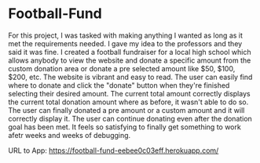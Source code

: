 # Football-Fund

For this project, I was tasked with making anything I wanted as long as it met the requirements needed. I gave my idea to the professors and they said it was fine. I created a football fundraiser for a local high school which allows anybody to view the website and donate a specific amount from the custom donation area or donate a pre selected amount like $50, $100, $200, etc. The website is vibrant and easy to read. The user can easily find where to donate and click the "donate" button when they're finished selecting their desired amount. The current total amount correctly displays the current total donation amount where as before, it wasn't able to do so. The user can finally donated a pre amount or a custom amount and it will correctly display it. The user can continue donating even after the donation goal has been met. It feels so satisfying to finally get something to work afetr weeks and weeks of debugging. 

URL to App: https://football-fund-eebee0c03eff.herokuapp.com/